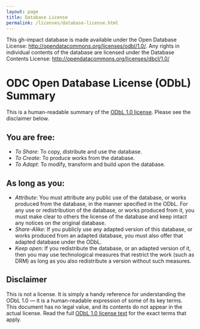 ```yaml
---
layout: page
title: Database License
permalink: /licenses/database-license.html
---
```


This gh-impact database is made available under the Open Database License: http://opendatacommons.org/licenses/odbl/1.0/. Any rights in individual contents of the database are licensed under the Database Contents License: http://opendatacommons.org/licenses/dbcl/1.0/

# ODC Open Database License (ODbL) Summary

This is a human-readable summary of the [ODbL 1.0 license](http://www.opendatacommons.org/licenses/odbl/1.0/). Please see the disclaimer below.

## You are free:

- *To Share*: To copy, distribute and use the database.
- *To Create*: To produce works from the database.
- *To Adapt*: To modify, transform and build upon the database.

## As long as you:

- *Attribute*: You must attribute any public use of the database, or works produced from the database, in the manner specified in the ODbL. For any use or redistribution of the database, or works produced from it, you must make clear to others the license of the database and keep intact any notices on the original database.
- *Share-Alike*: If you publicly use any adapted version of this database, or works produced from an adapted database, you must also offer that adapted database under the ODbL.
- *Keep open*: If you redistribute the database, or an adapted version of it, then you may use technological measures that restrict the work (such as DRM) as long as you also redistribute a version without such measures.

## Disclaimer

This is not a license. It is simply a handy reference for understanding the ODbL 1.0 — it is a human-readable expression of some of its key terms. This document has no legal value, and its contents do not appear in the actual license. Read the full [ODbL 1.0 license text](http://www.opendatacommons.org/licenses/odbl/1.0/) for the exact terms that apply.
